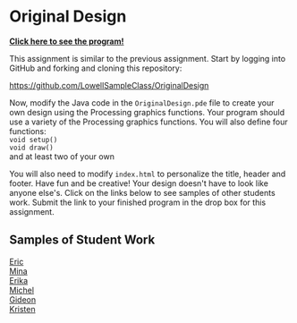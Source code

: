 Original Design
===============

**[Click here to see the program!](http://noahzpepper.github.io/OriginalDesign/)**

This assignment is similar to the previous assignment. Start by logging into GitHub and forking and cloning this repository:  

https://github.com/LowellSampleClass/OriginalDesign  

Now, modify the Java code in the `OriginalDesign.pde` file to create your own design using the Processing graphics functions. Your program should use a variety of the Processing graphics functions. You will also
define four functions:  
`void setup()`  
`void draw()`  
and at least two of your own 

You will also need to modify `index.html` to personalize the title, header and footer. Have fun and be creative! Your design doesn't have to look like anyone else's. Click on the links below to see samples of other students work. Submit the link to your finished program in the drop box for this assignment.

Samples of Student Work
-----------------------
[Eric](http://ericheung1231.github.io/OriginalDesign/)     
[Mina](http://minataur.github.io/OriginalDesign/)  
[Erika](http://bekutaa.github.io/OriginalDesign/)  
[Michel](http://limichel.github.io/OriginalDesign/)  
[Gideon](http://giteon.github.io/OriginalDesign/)  
[Kristen](http://kris-10.github.io/OriginalDesign/)  
